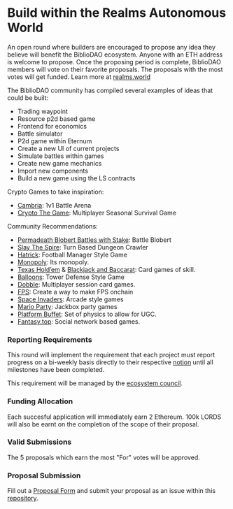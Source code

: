 # Build within the Realms Autonomous World
An open round where builders are encouraged to propose any idea they believe will benefit the BiblioDAO ecosystem. Anyone with an ETH address is welcome to propose. Once the proposing period is complete, BiblioDAO members will vote on their favorite proposals. The proposals with the most votes will get funded. Learn more at [realms.world](https://realms.world)

The BiblioDAO community has compiled several examples of ideas that could be built:
- Trading waypoint
- Resource p2d based game
- Frontend for economics
- Battle simulator
- P2d game within Eternum
- Create a new UI of current projects
- Simulate battles within games
- Create new game mechanics
- Import new components
- Build a new game using the LS contracts

Crypto Games to take inspiration:
- [Cambria](https://twitter.com/playdegenarena): 1v1 Battle Arena
- [Crypto The Game](https://twitter.com/cryptothegame_): Multiplayer Seasonal Survival Game

Community Recommendations:
- [Permadeath Blobert Battles with Stake](https://twitter.com/lordOfAFew/status/1762920784035766656): Battle Blobert
- [Slay The Spire](https://store.steampowered.com/app/646570/Slay_the_Spire/): Turn Based Dungeon Crawler
- [Hatrick](https://www.hattrick.org/en/?mobileRedirect=1): Football Manager Style Game
- [Monopoly](https://x.com/Artem82019430/status/1812891233246687470): Its monopoly.
- [Texas Hold’em](https://x.com/odin_free/status/1812890621746532567) & [Blackjack and Baccarat](https://x.com/GoonerholicX/status/1812898085233959194): Card games of skill.
- [Balloons](https://x.com/NFTBulbhead/status/1812893847929909552): Tower Defense Style Game
- [Dobble](https://x.com/0xKodawari/status/1812896489523261801): Multiplayer session card games.
- [FPS](https://x.com/andeebtceth/status/1812896782038540465): Create a way to make FPS onchain
- [Space Invaders](https://x.com/ShinG3e/status/1812897742802555207): Arcade style games
- [Mario Party](https://x.com/raulonastool/status/1812898492932645375): Jackbox party games
- [Platform Buffet](https://x.com/CaygeonEh/status/1812937463549329791): Set of physics to allow for UGC.
- [Fantasy.top](https://fantasy.top/): Social network based games.

### Reporting Requirements
This round will implement the requirement that each project must report progress on a bi-weekly basis directly to their respective [notion](https://dao.notion.site/Frontinus-House-1207a23c074c494184c78a4e1c2f8345?pvs=4) until all milestones have been completed.

This requirement will be managed by the [ecosystem council](https://docs.google.com/document/d/1-OwnbVDUoUmXMoqnlYv5Q29Mu-1CvXbscIZNZGw45vo/edit?usp=sharing).

### Funding Allocation
Each succesful application will immediately earn 2 Ethereum. 100k LORDS will also be earnt on the completion of the scope of their proposal.

### Valid Submissions 
The 5 proposals which earn the most "For" votes will be approved.

### Proposal Submission 
Fill out a [Proposal Form](https://github.com/bibliothecadao/Frontinus-House-Docs/blob/main/Proposal%20Framework/builder-proposal-framework.md) and submit your proposal as an issue within this [repository](https://github.com/bibliothecadao/Frontinus-House-Docs/issues).
